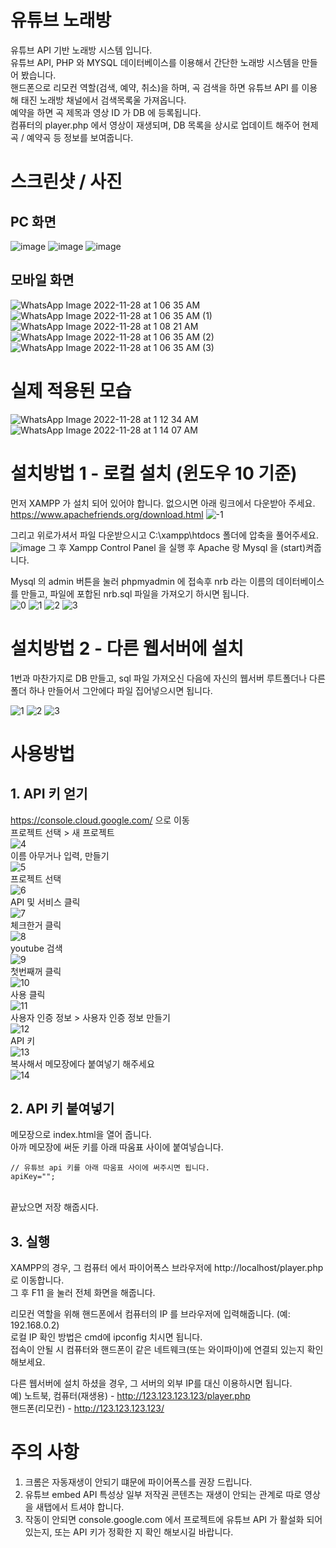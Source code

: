 # 유튜브 노래방
유튜브 API 기반 노래방 시스템 입니다.<br>
유튜브 API, PHP 와 MYSQL 데이터베이스를 이용해서 간단한 노래방 시스템을 만들어 봤습니다.<br>
핸드폰으로 리모컨 역할(검색, 예약, 취소)을 하며, 곡 검색을 하면 유튜브 API 를 이용해 태진 노래방 채널에서 검색목록울 가져옵니다.<br>
예약을 하면 곡 제목과 영상 ID 가 DB 에 등록됩니다.<br>
컴퓨터의 player.php 에서 영상이 재생되며, DB 목록을 상시로 업데이트 해주어 현제곡 / 예약곡 등 정보를 보여줍니다.<br>

# 스크린샷 / 사진

## PC 화면
![image](https://user-images.githubusercontent.com/71935033/204155916-f5f10927-1725-4a30-8a2b-da2aa0919541.png)
![image](https://user-images.githubusercontent.com/71935033/204155927-01495356-3898-456f-a107-d3bfe6037565.png)
![image](https://user-images.githubusercontent.com/71935033/204156096-b798b006-2009-4e09-9547-8858c55d60f4.png)

## 모바일 화면
![WhatsApp Image 2022-11-28 at 1 06 35 AM](https://user-images.githubusercontent.com/71935033/204156017-c1738b29-dea6-4014-9710-bdc8fde6c320.jpeg)
![WhatsApp Image 2022-11-28 at 1 06 35 AM (1)](https://user-images.githubusercontent.com/71935033/204156019-52a8604d-e6b5-48fd-867a-f9baf69b05aa.jpeg)
![WhatsApp Image 2022-11-28 at 1 08 21 AM](https://user-images.githubusercontent.com/71935033/204156024-d53dce6f-5a4c-4c8a-8e29-179017469023.jpeg)
![WhatsApp Image 2022-11-28 at 1 06 35 AM (2)](https://user-images.githubusercontent.com/71935033/204156021-5ecab198-90b2-4bbf-b4fd-09376d52e0b5.jpeg)
![WhatsApp Image 2022-11-28 at 1 06 35 AM (3)](https://user-images.githubusercontent.com/71935033/204156023-5af723de-1983-48b4-affa-2d9d2802b83f.jpeg)

# 실제 적용된 모습
![WhatsApp Image 2022-11-28 at 1 12 34 AM](https://user-images.githubusercontent.com/71935033/204156222-2baced4a-37a5-4dfe-854c-5af6f6dbf81b.jpeg)
![WhatsApp Image 2022-11-28 at 1 14 07 AM](https://user-images.githubusercontent.com/71935033/204156232-81672eef-947c-4458-bd4e-1eb70cb58dca.jpeg)


# 설치방법 1 - 로컬 설치 (윈도우 10 기준)
먼저 XAMPP 가 설치 되어 있어야 합니다. 없으시면 아래 링크에서 다운받아 주세요.<br>
https://www.apachefriends.org/download.html
![-1](https://user-images.githubusercontent.com/71935033/193309305-1dfd0e73-09ce-4fc4-8b91-cd843546acf5.JPG)

그리고 위로가셔서 파일 다운받으시고 C:\xampp\htdocs 폴더에 압축을 풀어주세요.<br>
![image](https://user-images.githubusercontent.com/71935033/204156527-e0014a63-a4fc-42ee-91ab-1e5044606ef0.png)
그 후 Xampp Control Panel 을 실행 후 Apache 랑 Mysql 을 (start)켜줍니다.<br>

Mysql 의 admin 버튼을 눌러 phpmyadmin 에 접속후 nrb 라는 이름의 데이터베이스를 만들고, 파일에 포합된 nrb.sql 파일을 가져오기 하시면 됩니다.<br>
![0](https://user-images.githubusercontent.com/71935033/193286948-22fe9f20-aeff-4839-8ede-7cf948325611.JPG)
![1](https://user-images.githubusercontent.com/71935033/193286959-f09fe17a-d163-4622-b92b-29ce75bfcba2.JPG)
![2](https://user-images.githubusercontent.com/71935033/193286974-52f460c1-fb7f-4a9a-976a-e18e5b9e1366.JPG)
![3](https://user-images.githubusercontent.com/71935033/193286986-6a279e59-9518-4f6a-9f02-fb7e27c44a3b.JPG)

# 설치방법 2 - 다른 웹서버에 설치
1번과 마찬가지로 DB 만들고, sql 파일 가져오신 다음에 자신의 웹서버 루트폴더나 다른 폴더 하나 만들어서 그안에다 파일 집어넣으시면 됩니다.

![1](https://user-images.githubusercontent.com/71935033/193286959-f09fe17a-d163-4622-b92b-29ce75bfcba2.JPG)
![2](https://user-images.githubusercontent.com/71935033/193286974-52f460c1-fb7f-4a9a-976a-e18e5b9e1366.JPG)
![3](https://user-images.githubusercontent.com/71935033/193286986-6a279e59-9518-4f6a-9f02-fb7e27c44a3b.JPG)

# 사용방법

## 1. API 키 얻기
https://console.cloud.google.com/ 으로 이동<br>
프로젝트 선택 > 새 프로젝트<br>
![4](https://user-images.githubusercontent.com/71935033/193328369-1c2504c1-1660-426d-b5dd-5396b3d236b5.JPG)
<br>
이름 아무거나 입력, 만들기<br>
![5](https://user-images.githubusercontent.com/71935033/193328375-b4d87daa-a8ec-47f6-9956-2caccb90489c.JPG)
<br>
프로젝트 선택<br>
![6](https://user-images.githubusercontent.com/71935033/193328378-076f5ac7-c8ea-4f7d-b596-2597b15fb846.JPG)
<br>
API 및 서비스 클릭<br>
![7](https://user-images.githubusercontent.com/71935033/193328381-57e5e9f4-f111-425e-ba82-3e85a0a0ab4b.JPG)
<br>
체크한거 클릭<br>
![8](https://user-images.githubusercontent.com/71935033/193328383-638d5936-55ee-461b-b90c-4a68182b7133.JPG)
<br>
youtube 검색<br>
![9](https://user-images.githubusercontent.com/71935033/193328389-30d12d4b-1616-42f6-9292-2831885c4fe2.JPG)
<br>
첫번째꺼 클릭<br>
![10](https://user-images.githubusercontent.com/71935033/193328390-20065562-8af1-4173-80b9-a649d3f35d59.JPG)
<br>
사용 클릭<br>
![11](https://user-images.githubusercontent.com/71935033/193328394-ff4bbcda-a76e-47f5-9348-e4b171b99734.JPG)
<br>
사용자 인증 정보 > 사용자 인증 정보 만들기<br>
![12](https://user-images.githubusercontent.com/71935033/193328397-c7ae9daa-1f1c-4c3b-93cf-ad415c88dd91.JPG)
<br>
API 키<br>
![13](https://user-images.githubusercontent.com/71935033/193328399-2036f216-abd6-4510-b7a7-fe14293a94bd.JPG)
<br>
복사해서 메모장에다 붙여넣기 해주세요<br>
![14](https://user-images.githubusercontent.com/71935033/193328403-51d1716b-cc36-492b-b993-d34ec718a55e.JPG)
<br>

## 2. API 키 붙여넣기
메모장으로 index.html을 열어 줍니다.<br>
아까 메모장에 써둔 키를 아래 따움표 사이에 붙여넣습니다.<br>

    // 유튜브 api 키를 아래 따움표 사이에 써주시면 됩니다.
    apiKey="";

<br>
끝났으면 저장 해줍시다.

## 3. 실행
XAMPP의 경우, 그 컴퓨터 에서 파이어폭스 브라우저에 http://localhost/player.php 로 이동합니다. <br>
그 후 F11 을 눌러 전체 화면을 해줍니다.

리모컨 역할을 위해 핸드폰에서 컴퓨터의 IP 를 브라우저에 입력해줍니다. (예: 192.168.0.2)<br>
로컬 IP 확인 방법은 cmd에 ipconfig 치시면 됩니다.<br>
접속이 안될 시 컴퓨터와 핸드폰이 같은 네트웨크(또는 와이파이)에 연결되 있는지 확인 해보세요.<br>

다른 웹서버에 설치 하셨을 경우, 그 서버의 외부 IP를 대신 이용하시면 됩니다.<br>
예) 노트북, 컴퓨터(재생용) - http://123.123.123.123/player.php<br>
    핸드폰(리모컨) - http://123.123.123.123/<br>

# 주의 사항
1. 크롬은 자동재생이 안되기 떄문에 파이어폭스를 권장 드립니다.
2. 유튜브 embed API 특성상 일부 저작권 콘텐츠는 재생이 안되는 관계로 따로 영상을 새탭에서 트셔야 합니다.
3. 작동이 안되면 console.google.com 에서 프로젝트에 유튜브 API 가 활설화 되어 있는지, 또는 API 키가 정확한 지 확인 해보시길 바랍니다.
